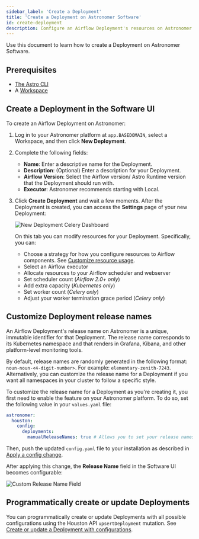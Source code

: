 ```yaml
---
sidebar_label: 'Create a Deployment'
title: 'Create a Deployment on Astronomer Software'
id: create-deployment
description: Configure an Airflow Deployment's resources on Astronomer Software.
---
```


Use this document to learn how to create a Deployment on Astronomer Software.

## Prerequisites

- [The Astro CLI](https://www.astronomer.io/docs/astro/cli/install-cli)
- A [Workspace](manage-workspaces.md)

## Create a Deployment in the Software UI

To create an Airflow Deployment on Astronomer:

1. Log in to your Astronomer platform at `app.BASEDOMAIN`, select a Workspace, and then click **New Deployment**.
2. Complete the following fields:

    - **Name**: Enter a descriptive name for the Deployment.
    - **Description**: (Optional) Enter a description for your Deployment.
    - **Airflow Version**: Select the Airflow version/ Astro Runtime version that the Deployment should run with.
    - **Executor**: Astronomer recommends starting with Local.

3. Click **Create Deployment** and wait a few moments. After the Deployment is created, you can access the **Settings** page of your new Deployment:

   ![New Deployment Celery Dashboard](/img/software/v0.23-new_deployment-dashboard.png)

    On this tab you can modify resources for your Deployment. Specifically, you can:

    - Choose a strategy for how you configure resources to Airflow components. See [Customize resource usage](customize-resource-usage.md).
    - Select an Airflow executor
    - Allocate resources to your Airflow scheduler and webserver
    - Set scheduler count (_Airflow 2.0+ only_)
    - Add extra capacity (_Kubernetes only_)
    - Set worker count (_Celery only_)
    - Adjust your worker termination grace period (_Celery only_)

## Customize Deployment release names

An Airflow Deployment's release name on Astronomer is a unique, immutable identifier for that Deployment. The release name corresponds to its Kubernetes namespace and that renders in Grafana, Kibana, and other platform-level monitoring tools.

By default, release names are randomly generated in the following format: `noun-noun-<4-digit-number>`. For example: `elementary-zenith-7243`. Alternatively, you can customize the release name for a Deployment if you want all namespaces in your cluster to follow a specific style.

To customize the release name for a Deployment as you're creating it, you first need to enable the feature on your Astronomer platform. To do so, set the following value in your `values.yaml` file:

```yaml
astronomer:
  houston:
    config:
      deployments:
        manualReleaseNames: true # Allows you to set your release names
```

Then, push the updated `config.yaml` file to your installation as described in [Apply a config change](apply-platform-config.md).

After applying this change, the **Release Name** field in the Software UI becomes configurable:

![Custom Release Name Field](/img/software/custom-release-name.png)

## Programmatically create or update Deployments

You can programmatically create or update Deployments with all possible configurations using the Houston API `upsertDeployment` mutation. See [Create or update a Deployment with configurations](houston-api.md#create-or-update-a-deployment-with-configurations).
